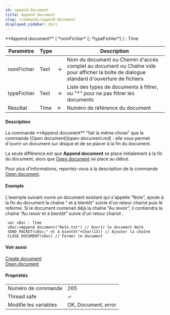 ```yaml
---
id: append-document
title: Append document
slug: /commands/append-document
displayed_sidebar: docs
---
```


<!--REF #_command_.Append document.Syntax-->**Append document** ( *nomFichier* {; *typeFichier*} ) : Time<!-- END REF-->
<!--REF #_command_.Append document.Params-->
| Paramètre | Type |  | Description |
| --- | --- | --- | --- |
| nomFichier | Text | &#8594;  | Nom du document ou Chemin d'accès complet au document ou Chaîne vide pour afficher la boîte de dialogue standard d'ouverture de fichiers |
| typeFichier | Text | &#8594;  | Liste des types de documents à filtrer, ou "*" pour ne pas filtrer les documents |
| Résultat | Time | &#8592; | Numéro de référence du document |

<!-- END REF-->

#### Description 

<!--REF #_command_.Append document.Summary-->La commande **Append document** "fait la même chose" que la commande [Open document](open-document.md) : elle vous permet d'ouvrir un document sur disque et de se placer à la fin du document.<!-- END REF--> 

La seule différence est que **Append document** se place initialement à la fin du document, alors que [Open document](open-document.md) se place au début. 

Pour plus d'informations, reportez-vous à la description de la commande [Open document](open-document.md).

#### Exemple 

L'exemple suivant ouvre un document existant qui s'appelle “Note”, ajoute à la fin du document la chaîne “ et à bientôt” suivie d'un retour chariot puis le referme. Si le document contenait déjà la chaîne “Au revoir”, il contiendra la chaîne “Au revoir et à bientôt” suivie d'un retour chariot :

```4d
 var vDoc : Time
 vDoc:=Append document("Note.txt") // Ouvrir le document Note
 SEND PACKET(vDoc;" et à bientôt"+Char(13)) // Ajouter la chaîne
 CLOSE DOCUMENT(vDoc) // Fermer le document
```

#### Voir aussi 

[Create document](create-document.md)  
[Open document](open-document.md)  

#### Propriétés

|  |  |
| --- | --- |
| Numéro de commande | 265 |
| Thread safe | &check; |
| Modifie les variables | OK, Document, error |


